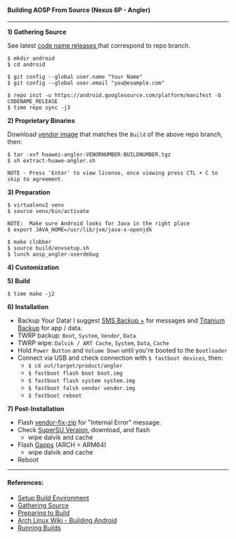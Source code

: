 #### Building AOSP From Source (Nexus 6P - Angler)
---

**1) Gathering Source**

See latest [code name releases ](https://source.android.com/source/build-numbers#source-code-tags-and-builds) that correspond to repo branch.

```
$ mkdir android
$ cd android

$ git config --global user.name "Your Name"
$ git config --global user.email "you@example.com"

$ repo init -u https://android.googlesource.com/platform/manifest -b CODENAME_RELEASE
$ time repo sync -j3
```

**2) Proprietary Binaries**

Download [vendor image](https://developers.google.com/android/drivers#angler) that matches the ```Build``` of the above repo branch, then:

```
$ tar -xvf huawei-angler-VENORNUMBER-BUILDNUMBER.tgz
$ sh extract-huawe-angler.sh

NOTE - Press 'Enter' to view license, once viewing press CTL + C to skip to agreement.
```

**3) Preparation**

```
$ virtualenv2 venv
$ source venv/bin/activate

NOTE:  Make sure Android looks for Java in the right place
$ export JAVA_HOME=/usr/lib/jvm/java-x-openjdk

$ make clobber
$ source build/envsetup.sh
$ lunch aosp_angler-userdebug
```

**4) Customization**

**5) Build**

```
$ time make -j2

```

**6) Installation**

- Backup Your Data! I suggest [SMS Backup +](https://play.google.com/store/apps/details?id=com.zegoggles.smssync) for messages and [Titanium 
Backup](https://play.google.com/store/apps/details?id=com.keramidas.TitaniumBackup) for app / data.
- TWRP backup: ```Boot```, ```System```, ```Vendor```, ```Data```
- TWRP wipe: ```Dalvik / ART Cache```, ```System```, ```Data```, ```Cache```
- Hold ```Power Button``` and ```Volume Down``` until you're booted to the ```Bootloader```
- Connect via USB and check connection with ```$ fastboot devices```, then:
  - ```$ cd out/target/product/angler```
  - ```$ fastboot flash boot boot.img```
  - ```$ fastboot flash system system.img```
  - ```$ fastboot falsh vendor vendor.img```
  - ```$ fastboot reboot```

**7) Post-Installation**

- Flash [vendor-fix-zip](https://forum.xda-developers.com/nexus-9/development/fix-build-prop-variety-fix-aka-contact-t3133347) for "Internal Error" message.
- Check [SuperSU Veraion](http://www.supersu.com/download), download, and flash
  - wipe dalvik and cache
- Flash [Gapps](http://opengapps.org/) (ARCH = ARM64)
  - wipe dalvik and cache
- Reboot

---

#### References:

- [Setup Build Environment](https://source.android.com/source/initializing)
- [Gathering Source](https://source.android.com/source/downloading)
- [Preparing to Build](https://source.android.com/source/building)
- [Arch Linux Wiki - Building Android](https://wiki.archlinux.org/index.php/android#Setting_up_the_build_environment)
- [Running Builds](https://source.android.com/source/running)
